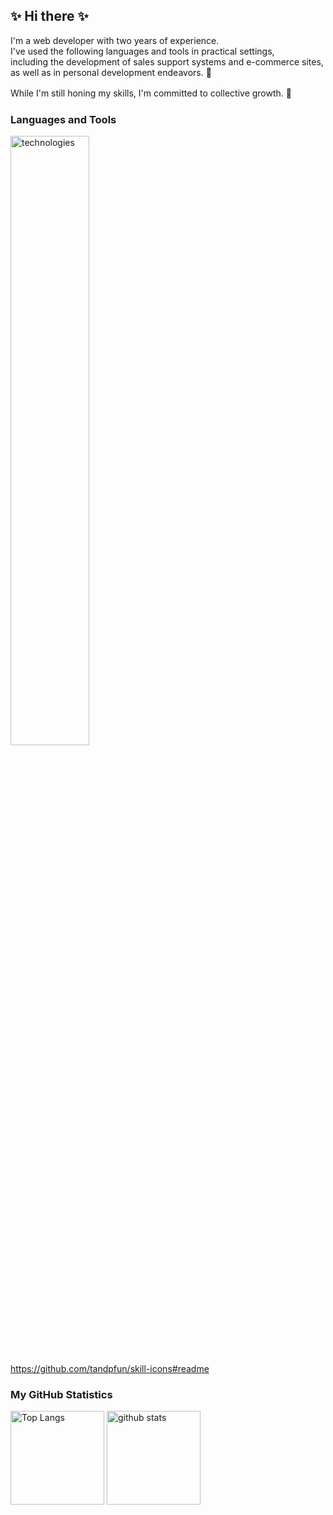## ✨ Hi there ✨

I'm a web developer with two years of experience.  
I've used the following languages and tools in practical settings,  
including the development of sales support systems and e-commerce sites,  
as well as in personal development endeavors. 🏃  

While I'm still honing my skills, I'm committed to collective growth. 🥳　　　

### Languages and Tools

<img
  alt="technologies"
  width="50%"
  height="50%"
  src="https://skillicons.dev/icons?theme=light&perline=10&i=html,css,sass,js,ts,vue,nuxtjs,react,nextjs,materialui,tailwind,figma,java,kotlin,spring,ruby,rails,go,nestjs,graphql,apollo,mongodb,mysql,postgres,firebase,supabase,aws,netlify,docker,nginx,github,githubactions,gradle,maven,jest,postman,vscode,powershell,linux"
 />

 https://github.com/tandpfun/skill-icons#readme

### My GitHub Statistics

<p align="left"> 
  <img alt="Top Langs" height="150px" src="https://github-readme-stats.vercel.app/api/top-langs/?username=zksytmkn&layout=compact&show_icons=true" />
  <img alt="github stats" height="150px" src="https://github-readme-stats.vercel.app/api?username=zksytmkn" />
</p>

<!--
**zksytmkn/zksytmkn** is a ✨ _special_ ✨ repository because its `README.md` (this file) appears on your GitHub profile.

Here are some ideas to get you started:

- 🔭 I’m currently working on ...
- 🌱 I’m currently learning ...
- 👯 I’m looking to collaborate on ...
- 🤔 I’m looking for help with ...
- 💬 Ask me about ...
- 📫 How to reach me: ...
- 😄 Pronouns: ...
- ⚡ Fun fact: ...
-->
